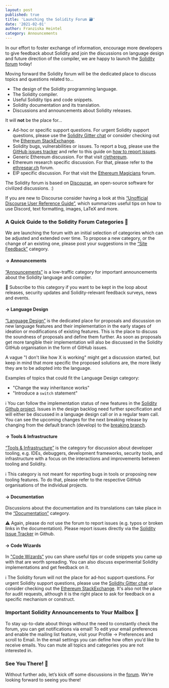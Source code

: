```yaml
---
layout: post
published: true
title: 'Launching the Solidity Forum 🗃️'
date: '2021-02-01'
author: Franziska Heintel
category: Announcements
---
```


In our effort to foster exchange of information, encourage more developers to give feedback about Solidity and join the discussions on language design and future direction of the compiler, we are happy to launch the [Solidity forum](https://forum.soliditylang.org/) today!

Moving forward the Solidity forum will be the dedicated place to discuss topics and questions related to…

- The design of the Solidity programming language.
- The Solidity compiler.
- Useful Solidity tips and code snippets.
- Solidity documentation and its translation.
- Discussions and announcements about Solidity releases.

It will **not** be the place for…

- Ad-hoc or specific support questions. For urgent Solidity support questions, please use the [Solidity Gitter chat](https://gitter.im/ethereum/solidity) or consider checking out the [Ethereum StackExchange](https://ethereum.stackexchange.com/).
- Solidity bugs, vulnerabilities or issues. To report a bug, please use the [GitHub issues tracker](https://github.com/ethereum/solidity/issues) and refer to this guide on [how to report issues](https://docs.soliditylang.org/en/latest/contributing.html#how-to-report-issues).
- Generic Ethereum discussion. For that visit [r/ethereum](https://www.reddit.com/r/ethereum).
- Ethereum research specific discussion. For that, please refer to the [ethresear.ch](https://ethresear.ch/) forum.
- EIP specific discussion. For that visit the [Ethereum Magicians](https://ethereum-magicians.org/) forum.

The Solidity forum is based on [Discourse](https://www.discourse.org/about), an open-source software for civilized discussions. :)

If you are new to Discourse consider having a look at this [“Unofficial Discourse User Reference Guide”](https://forum.digikey.com/t/an-unofficial-discourse-user-reference-guide/1125), which summarizes useful tips on how to use Discord, text formatting, images, LaTeX and more.

### A Quick Guide to the Solidity Forum Categories 🔖

We are launching the forum with an initial selection of categories which can be adjusted and extended over time. To propose a new category, or the change of an existing one, please post your suggestions in the [“Site Feedback”](https://forum.soliditylang.org/c/site-feedback/2) category.

#### → Announcements

[”Announcements”](https://forum.soliditylang.org/c/announcements/5) is a low-traffic category for important announcements about the Solidity language and compiler.

📮 Subscribe to this category if you want to be kept in the loop about releases, security updates and Solidity-relevant feedback surveys, news and events.

#### → Language Design

[“Language Design”](https://forum.soliditylang.org/c/language-design/9) is the dedicated place for proposals and discussion on new language features and their implementation in the early stages of ideation or modifications of existing features. This is the place to discuss the soundness of proposals and define them further. As soon as proposals get more tangible their implementation will also be discussed in the Solidity GitHub organisation in the form of GitHub issues.

A vague "I don't like how X is working" might get a discussion started, but keep in mind that more specific the proposed solutions are, the more likely they are to be adopted into the language.

Examples of topics that could fit the Language Design category:

- "Change the way inheritance works"
- "Introduce a `switch` statement"

ℹ️ You can follow the implementation status of new features in the [Solidity Github project](https://github.com/ethereum/solidity/projects/43). Issues in the design backlog need further specification and will either be discussed in a language design call or in a regular team call. You can see the upcoming changes for the next breaking release by changing from the default branch (develop) to the [breaking branch](https://github.com/ethereum/solidity/tree/breaking).

#### → Tools & Infrastructure

[“Tools & Infrastructure”](https://forum.soliditylang.org/c/tooling-infrastructure/10) is the category for discussion about developer tooling, e.g. IDEs, debuggers, development frameworks, security tools, and infrastructure with a focus on the interactions and improvements between tooling and Solidity.

ℹ️ This category is not meant for reporting bugs in tools or proposing new tooling features. To do that, please refer to the respective GitHub organisations of the individual projects.

#### → Documentation

Discussions about the documentation and its translations can take place in the [“Documentation”](https://forum.soliditylang.org/c/documentation/8) category.

⚠️ Again, please do not use the forum to report issues (e.g. typos or broken links in the documentation). Please report issues directly via the [Solidity Issue Tracker](https://github.com/ethereum/solidity/issues/new/choose) in Github.

#### → Code Wizards

In ["Code Wizards"](https://forum.soliditylang.org/c/code-wizards/7) you can share useful tips or code snippets you came up with that are worth spreading. You can also discuss experimental Solidity implementations and get feedback on it.

ℹ️ The Solidity forum will not the place for ad-hoc support questions. For urgent Solidity support questions, please use the [Solidity Gitter chat](https://gitter.im/ethereum/solidity) or consider checking out the [Ethereum StackExchange](https://ethereum.stackexchange.com/). It's also not the place for audit requests, although it is the right place to ask for feedback on a specific mechanism or construct.

### Important Solidity Announcements to Your Mailbox 📮

To stay up-to-date about things without the need to constantly check the forum, you can get notifications via email! To edit your email preferences and enable the mailing list feature, visit your Profile → Preferences and scroll to Email. In the email settings you can define how often you’d like to receive emails. You can mute all topics and categories you are not interested in.

### See You There! 👋

Without further ado, let’s kick off some discussions in the [forum](https://forum.soliditylang.org/). We're looking forward to seeing you there!
